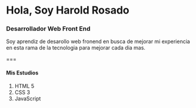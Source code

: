 # Hola, Soy Harold Rosado

### Desarrollador Web Front End

Soy aprendiz de desarollo web fronend en busca de mejorar mi experiencia en esta rama de la tecnologia para mejorar cada dia mas.

===

#### Mis Estudios

1. HTML 5
2. CSS 3
3. JavaScript
